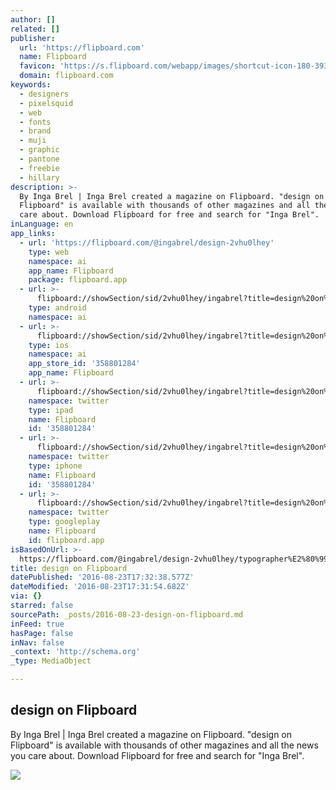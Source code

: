 ```yaml
---
author: []
related: []
publisher:
  url: 'https://flipboard.com'
  name: Flipboard
  favicon: 'https://s.flipboard.com/webapp/images/shortcut-icon-180-393c2144.png'
  domain: flipboard.com
keywords:
  - designers
  - pixelsquid
  - web
  - fonts
  - brand
  - muji
  - graphic
  - pantone
  - freebie
  - hillary
description: >-
  By Inga Brel | Inga Brel created a magazine on Flipboard. "design on
  Flipboard" is available with thousands of other magazines and all the news you
  care about. Download Flipboard for free and search for "Inga Brel".
inLanguage: en
app_links:
  - url: 'https://flipboard.com/@ingabrel/design-2vhu0lhey'
    type: web
    namespace: ai
    app_name: Flipboard
    package: flipboard.app
  - url: >-
      flipboard://showSection/sid/2vhu0lhey/ingabrel?title=design%20on%20Flipboard
    type: android
    namespace: ai
  - url: >-
      flipboard://showSection/sid/2vhu0lhey/ingabrel?title=design%20on%20Flipboard
    type: ios
    namespace: ai
    app_store_id: '358801284'
    app_name: Flipboard
  - url: >-
      flipboard://showSection/sid/2vhu0lhey/ingabrel?title=design%20on%20Flipboard
    namespace: twitter
    type: ipad
    name: Flipboard
    id: '358801284'
  - url: >-
      flipboard://showSection/sid/2vhu0lhey/ingabrel?title=design%20on%20Flipboard
    namespace: twitter
    type: iphone
    name: Flipboard
    id: '358801284'
  - url: >-
      flipboard://showSection/sid/2vhu0lhey/ingabrel?title=design%20on%20Flipboard
    namespace: twitter
    type: googleplay
    name: Flipboard
    id: flipboard.app
isBasedOnUrl: >-
  https://flipboard.com/@ingabrel/design-2vhu0lhey/typographer%E2%80%99s-typefaces/a-ERa0svsDTJS9670VKW42nA%3Aa%3A244010530-%2F0
title: design on Flipboard
datePublished: '2016-08-23T17:32:38.577Z'
dateModified: '2016-08-23T17:31:54.682Z'
via: {}
starred: false
sourcePath: _posts/2016-08-23-design-on-flipboard.md
inFeed: true
hasPage: false
inNav: false
_context: 'http://schema.org'
_type: MediaObject

---
```

<article style=""><h1>design on Flipboard</h1><p>By Inga Brel | Inga Brel created a magazine on Flipboard. "design on Flipboard" is available with thousands of other magazines and all the news you care about. Download Flipboard for free and search for "Inga Brel".</p><img src="http://cdn.sixrevisions.com/0592-02-v-avenue-freebie.jpg" /></article>